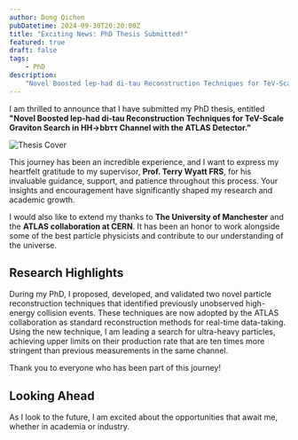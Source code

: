 ```yaml
---
author: Dong Qichen
pubDatetime: 2024-09-30T20:20:00Z
title: "Exciting News: PhD Thesis Submitted!"
featured: true
draft: false
tags: 
    - PhD
description:
    "Novel Boosted lep-had di-tau Reconstruction Techniques for TeV-Scale Graviton Search in HH→bbττ Channel with the ATLAS Detector"
---
```


I am thrilled to announce that I have submitted my PhD thesis, entitled **"Novel Boosted lep-had di-tau Reconstruction Techniques for TeV-Scale Graviton Search in HH->bbττ Channel with the ATLAS Detector."**

![Thesis Cover](@assets/images/thesis_cover.png)

This journey has been an incredible experience, and I want to express my heartfelt gratitude to my supervisor, **Prof. Terry Wyatt FRS**, for his invaluable guidance, support, and patience throughout this process. Your insights and encouragement have significantly shaped my research and academic growth.

I would also like to extend my thanks to **The University of Manchester** and the **ATLAS collaboration at CERN**. It has been an honor to work alongside some of the best particle physicists and contribute to our understanding of the universe.

## Research Highlights

During my PhD, I proposed, developed, and validated two novel particle reconstruction techniques that identified previously unobserved high-energy collision events. These techniques are now adopted by the ATLAS collaboration as standard reconstruction methods for real-time data-taking. Using the new technique, I am leading a search for ultra-heavy particles, achieving upper limits on their production rate that are ten times more stringent than previous measurements in the same channel.

Thank you to everyone who has been part of this journey!

## Looking Ahead

As I look to the future, I am excited about the opportunities that await me, whether in academia or industry.
